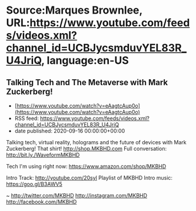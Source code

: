 # Source:Marques Brownlee, URL:https://www.youtube.com/feeds/videos.xml?channel_id=UCBJycsmduvYEL83R_U4JriQ, language:en-US

## Talking Tech and The Metaverse with Mark Zuckerberg!
 - [https://www.youtube.com/watch?v=eAagtcAup0o](https://www.youtube.com/watch?v=eAagtcAup0o)
 - RSS feed: https://www.youtube.com/feeds/videos.xml?channel_id=UCBJycsmduvYEL83R_U4JriQ
 - date published: 2020-09-16 00:00:00+00:00

Talking tech, virtual reality, holograms and the future of devices with Mark Zuckerberg!
That shirt! http://shop.MKBHD.com
Full conversation: http://bit.ly./WaveformMKBHD

Tech I'm using right now: https://www.amazon.com/shop/MKBHD

Intro Track: http://youtube.com/20syl
Playlist of MKBHD Intro music: https://goo.gl/B3AWV5

~
http://twitter.com/MKBHD
http://instagram.com/MKBHD
http://facebook.com/MKBHD

